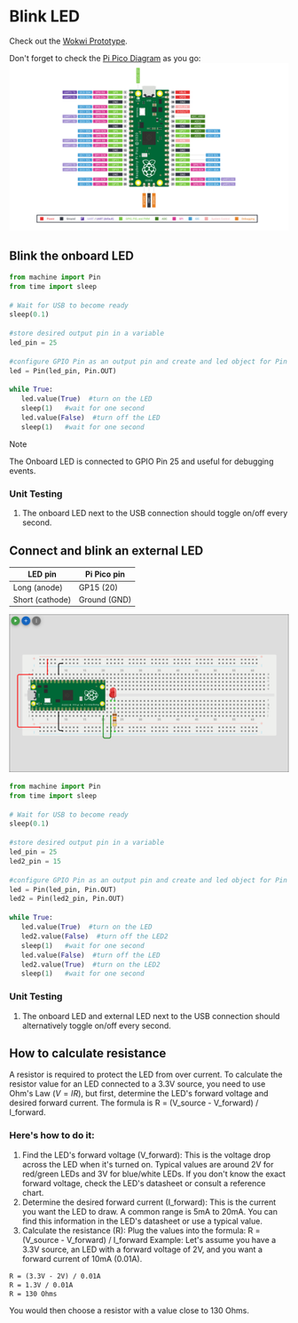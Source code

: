 # Blink LED

Check out the [Wokwi Prototype](https://wokwi.com/projects/431255576341310465).

Don't forget to check the [Pi Pico Diagram](../Raspberry-Pi-Pico-pinout-diagram.svg) as you go:
![](../Raspberry-Pi-Pico-pinout-diagram.svg)

## Blink the onboard LED

```python
from machine import Pin
from time import sleep

# Wait for USB to become ready
sleep(0.1)

#store desired output pin in a variable
led_pin = 25

#configure GPIO Pin as an output pin and create and led object for Pin class
led = Pin(led_pin, Pin.OUT)

while True:
   led.value(True)  #turn on the LED
   sleep(1)   #wait for one second
   led.value(False)  #turn off the LED
   sleep(1)   #wait for one second
```

> [!Note]
> The Onboard LED is connected to GPIO Pin 25 and useful for debugging events.

### Unit Testing

1. The onboard LED next to the USB connection should toggle on/off every second.

## Connect and blink an external LED

| LED pin         | Pi Pico pin  |
| --------------- | ------------ |
| Long (anode)    | GP15 (20)    |
| Short (cathode) | Ground (GND) |

![](images/blink_led.png)

```python
from machine import Pin
from time import sleep

# Wait for USB to become ready
sleep(0.1)

#store desired output pin in a variable
led_pin = 25
led2_pin = 15

#configure GPIO Pin as an output pin and create and led object for Pin class
led = Pin(led_pin, Pin.OUT)
led2 = Pin(led2_pin, Pin.OUT)

while True:
   led.value(True)  #turn on the LED
   led2.value(False)  #turn off the LED2
   sleep(1)   #wait for one second
   led.value(False)  #turn off the LED
   led2.value(True)  #turn on the LED2
   sleep(1)   #wait for one second
```

### Unit Testing

1. The onboard LED and external LED next to the USB connection should alternatively toggle on/off every second.

## How to calculate resistance

A resistor is required to protect the LED from over current. To calculate the resistor value for an LED connected to a 3.3V source, you need to use Ohm's Law $(V = IR)$, but first, determine the LED's forward voltage and desired forward current. The formula is R = (V_source - V_forward) / I_forward.

### Here's how to do it:

1. Find the LED's forward voltage (V_forward):
   This is the voltage drop across the LED when it's turned on. Typical values are around 2V for red/green LEDs and 3V for blue/white LEDs. If you don't know the exact forward voltage, check the LED's datasheet or consult a reference chart.
2. Determine the desired forward current (I_forward):
   This is the current you want the LED to draw. A common range is 5mA to 20mA. You can find this information in the LED's datasheet or use a typical value.
3. Calculate the resistance (R):
   Plug the values into the formula: R = (V_source - V_forward) / I_forward
   Example: Let's assume you have a 3.3V source, an LED with a forward voltage of 2V, and you want a forward current of 10mA (0.01A).

```
R = (3.3V - 2V) / 0.01A
R = 1.3V / 0.01A
R = 130 Ohms
```

You would then choose a resistor with a value close to 130 Ohms.
